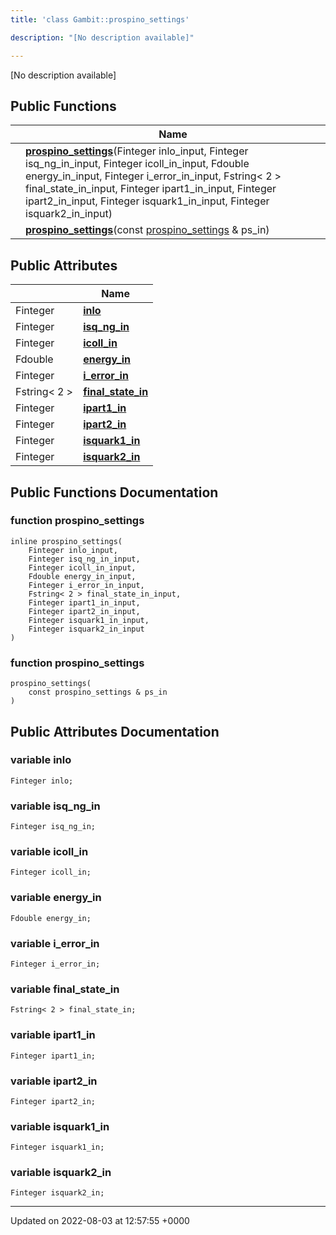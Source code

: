 ```yaml
---
title: 'class Gambit::prospino_settings'

description: "[No description available]"

---
```









[No description available]

## Public Functions

|                | Name           |
| -------------- | -------------- |
| | **[prospino_settings](/documentation/code/main/classes/classgambit_1_1prospino__settings/#function-prospino-settings)**(Finteger inlo_input, Finteger isq_ng_in_input, Finteger icoll_in_input, Fdouble energy_in_input, Finteger i_error_in_input, Fstring< 2 > final_state_in_input, Finteger ipart1_in_input, Finteger ipart2_in_input, Finteger isquark1_in_input, Finteger isquark2_in_input) |
| | **[prospino_settings](/documentation/code/main/classes/classgambit_1_1prospino__settings/#function-prospino-settings)**(const [prospino_settings](/documentation/code/main/classes/classgambit_1_1prospino__settings/) & ps_in) |

## Public Attributes

|                | Name           |
| -------------- | -------------- |
| Finteger | **[inlo](/documentation/code/main/classes/classgambit_1_1prospino__settings/#variable-inlo)**  |
| Finteger | **[isq_ng_in](/documentation/code/main/classes/classgambit_1_1prospino__settings/#variable-isq-ng-in)**  |
| Finteger | **[icoll_in](/documentation/code/main/classes/classgambit_1_1prospino__settings/#variable-icoll-in)**  |
| Fdouble | **[energy_in](/documentation/code/main/classes/classgambit_1_1prospino__settings/#variable-energy-in)**  |
| Finteger | **[i_error_in](/documentation/code/main/classes/classgambit_1_1prospino__settings/#variable-i-error-in)**  |
| Fstring< 2 > | **[final_state_in](/documentation/code/main/classes/classgambit_1_1prospino__settings/#variable-final-state-in)**  |
| Finteger | **[ipart1_in](/documentation/code/main/classes/classgambit_1_1prospino__settings/#variable-ipart1-in)**  |
| Finteger | **[ipart2_in](/documentation/code/main/classes/classgambit_1_1prospino__settings/#variable-ipart2-in)**  |
| Finteger | **[isquark1_in](/documentation/code/main/classes/classgambit_1_1prospino__settings/#variable-isquark1-in)**  |
| Finteger | **[isquark2_in](/documentation/code/main/classes/classgambit_1_1prospino__settings/#variable-isquark2-in)**  |

## Public Functions Documentation

### function prospino_settings

```
inline prospino_settings(
    Finteger inlo_input,
    Finteger isq_ng_in_input,
    Finteger icoll_in_input,
    Fdouble energy_in_input,
    Finteger i_error_in_input,
    Fstring< 2 > final_state_in_input,
    Finteger ipart1_in_input,
    Finteger ipart2_in_input,
    Finteger isquark1_in_input,
    Finteger isquark2_in_input
)
```


### function prospino_settings

```
prospino_settings(
    const prospino_settings & ps_in
)
```


## Public Attributes Documentation

### variable inlo

```
Finteger inlo;
```


### variable isq_ng_in

```
Finteger isq_ng_in;
```


### variable icoll_in

```
Finteger icoll_in;
```


### variable energy_in

```
Fdouble energy_in;
```


### variable i_error_in

```
Finteger i_error_in;
```


### variable final_state_in

```
Fstring< 2 > final_state_in;
```


### variable ipart1_in

```
Finteger ipart1_in;
```


### variable ipart2_in

```
Finteger ipart2_in;
```


### variable isquark1_in

```
Finteger isquark1_in;
```


### variable isquark2_in

```
Finteger isquark2_in;
```


-------------------------------

Updated on 2022-08-03 at 12:57:55 +0000